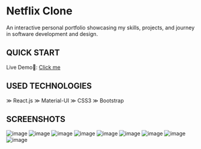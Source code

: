# Netflix Clone
An interactive personal portfolio showcasing my skills, projects, and journey in software development and design.

## QUICK START
 Live Demo🔗: [Click me](https://dagmfre-seid.vercel.app)

## USED TECHNOLOGIES
≫ React.js ≫ Material-UI ≫ CSS3 ≫ Bootstrap 

## SCREENSHOTS
![image](https://github.com/dagmfre/Personal-Portfolio/assets/96683816/e6b7f7f7-cb79-4d58-8f08-f8efb01fe192)
![image](https://github.com/dagmfre/Personal-Portfolio/assets/96683816/c1117a2e-2f60-4cbb-a389-4db7f2a1731d)
![image](https://github.com/dagmfre/Personal-Portfolio/assets/96683816/6c6c6e5e-8a5d-47de-8cb0-a87372c614cd)
![image](https://github.com/dagmfre/Personal-Portfolio/assets/96683816/b828ab5d-5d7e-4fa8-a68c-0e34f365d318)
![image](https://github.com/dagmfre/Personal-Portfolio/assets/96683816/c75922dd-2a23-46d3-b1af-6a3b574ce94b)
![image](https://github.com/dagmfre/Personal-Portfolio/assets/96683816/15748244-98b9-4d28-880e-fb55e41e4cde)
![image](https://github.com/dagmfre/Personal-Portfolio/assets/96683816/837708f0-5a7d-41b1-ad6f-3c2a7bc09e29)
![image](https://github.com/dagmfre/Personal-Portfolio/assets/96683816/cfb171cf-d88f-46a3-9360-e246342e7349)
![image](https://github.com/dagmfre/Personal-Portfolio/assets/96683816/18c366f2-324f-481b-8dcf-93eeea295ab4)
